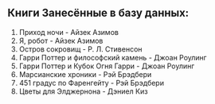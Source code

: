 ## Книги Занесённые в базу данных:

1. Приход ночи - Айзек Азимов
1. Я, робот - Айзек Азимов
1. Остров сокровищ - Р. Л. Стивенсон
1. Гарри Поттер и философский камень - Джоан Роулинг
1. Гарри Поттер и Кубок Огня Гарри - Джоан Роулинг
1. Марсианские хроники - Рэй Брэдбери
1. 451 градус по Фаренгейту - Рэй Брэдбери
1. Цветы для Элджернона - Дэниел Киз

